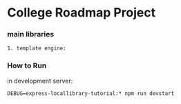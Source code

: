# College Roadmap Project

### main libraries

    1. template engine: 

### How to Run

in development server:

    DEBUG=express-locallibrary-tutorial:* npm run devstart   

